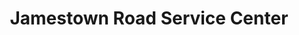 ---
title: "Jamestown Road Service Center"
url: /williamsburg/jamestown-road-service-center/
shop: Autowerkstatt
---